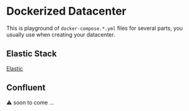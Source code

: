 # Dockerized Datacenter

This is playground of `docker-compose.*.yml` files for several parts, you usually use when creating your datacenter.

## Elastic Stack

[Elastic](docs/elastic.md)


## Confluent

:warning: soon to come ...
